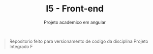 <h1 align="center">
<br>
I5 - Front-end
</h1>

<p align="center">Projeto academico em angular</p>
<br>


> Repositorio feito para versionamento de codigo da disciplina Projeto Integrado F
